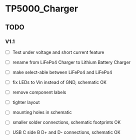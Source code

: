 # TP5000_Charger

## TODO

### V1.1

* [ ] Test under voltage and short current feature

* [ ] rename from LiFePo4 Charger to Lithium Battery Charger
* [ ] make select-able between LiFePo4 and LiFePo4
* [ ] fix LEDs to Vin instead of GND, schematic OK
* [ ] remove component labels
* [ ] tighter layout
* [ ] mounting holes in schematic
* [ ] smaller solder connections, schematic footprints OK
* [ ] USB C side B D+ and D- connections, schematic OK
